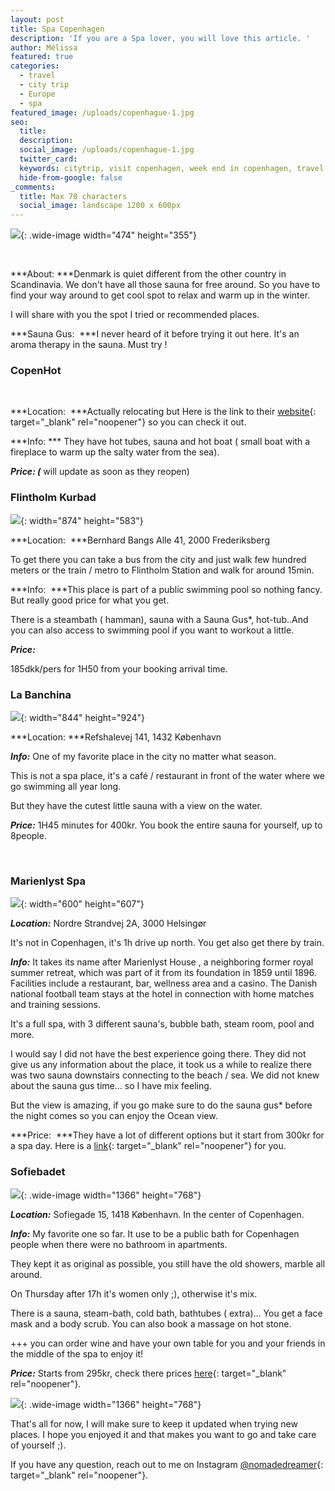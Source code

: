 ```yaml
---
layout: post
title: Spa Copenhagen
description: 'If you are a Spa lover, you will love this article. '
author: Mélissa
featured: true
categories:
  - travel
  - city trip
  - Europe
  - spa
featured_image: /uploads/copenhague-1.jpg
seo:
  title:
  description:
  social_image: /uploads/copenhague-1.jpg
  twitter_card:
  keywords: citytrip, visit copenhagen, week end in copenhagen, travel blog
  hide-from-google: false
_comments:
  title: Max 70 characters
  social_image: landscape 1200 x 600px
---
```

![](/Spa/copen-hot.jpeg){: .wide-image width="474" height="355"}

&nbsp;

***About: ***Denmark is quiet different from the other country in Scandinavia. We don't have all those sauna for free around. So you have to find your way around to get cool spot to relax and warm up in the winter.

I will share with you the spot I tried or recommended places.

***Sauna Gus:&nbsp; ***I never heard of it before trying it out here. It's an aroma therapy in the sauna. Must try \!

### CopenHot

&nbsp;

***Location:&nbsp; ***Actually relocating but Here is the link to their [website](https://copenhot.com/){: target="_blank" rel="noopener"} so you can check it out.

***Info: *** They have hot tubes, sauna and hot boat ( small boat with a fireplace to warm up the salty water from the sea).

***Price: (*** will update as soon as they reopen)

### Flintholm Kurbad

![](/Spa/flintholm-kurbad.jpeg){: width="874" height="583"}

***Location:&nbsp; ***Bernhard Bangs Alle 41, 2000 Frederiksberg

To get there you can take a bus from the city and just walk few hundred meters or the train / metro to Flintholm Station and walk for around 15min.

***Info:&nbsp; ***This place is part of a public swimming pool so nothing fancy. But really good price for what you get.

There is a steambath ( hamman), sauna with a Sauna Gus\*, hot-tub..And you can also access to swimming pool if you want to workout a little.

***Price:***

185dkk/pers for 1H50 from your booking arrival time.

### La Banchina

![](/Spa/Capture-d’écran-2022-10-31-à-11.59.50.png){: width="844" height="924"}

***Location: ***Refshalevej 141, 1432 K&oslash;benhavn

***Info:*** One of my favorite place in the city no matter what season.

This is not a spa place, it's a café / restaurant in front of the water where we go swimming all year long.

But they have the cutest little sauna with a view on the water.

***Price:*** 1H45 minutes for 400kr. You book the entire sauna for yourself, up to 8people.

&nbsp;

### Marienlyst Spa

![](/Spa/marienlyst-strandspa.webp){: width="600" height="607"}

***Location:*** Nordre Strandvej 2A, 3000 Helsing&oslash;r

It's not in Copenhagen, it's 1h drive up north. You get also get there by train.

***Info:*** It takes its name after Marienlyst House , a neighboring former royal summer retreat, which was part of it from its foundation in 1859 until 1896. Facilities include a restaurant, bar, wellness area and a casino. The Danish national football team stays at the hotel in connection with home matches and training sessions.

It's a full spa, with 3 different sauna's, bubble bath, steam room, pool and more.

I would say I did not have the best experience going there. They did not give us any information about the place, it took us a while to realize there was two sauna downstairs connecting to the beach / sea. We did not knew about the sauna gus time... so I have mix feeling.

But the view is amazing, if you go make sure to do the sauna gus\* before the night comes so you can enjoy the Ocean view.

***Price:&nbsp; ***They have a lot of different options but it start from 300kr for a spa day. Here is a [link](https://booking.marienlyst.dk/da/standalone-extras){: target="_blank" rel="noopener"} for you.

### Sofiebadet

![](/Spa/sofiebadet-forside__1366x768.jpg){: .wide-image width="1366" height="768"}

***Location:*** Sofiegade 15, 1418 K&oslash;benhavn. In the center of Copenhagen.

***Info:*** My favorite one so far. It use to be a public bath for Copenhagen people when there were no bathroom in apartments.

They kept it as original as possible, you still have the old showers, marble all around.

On Thursday after 17h it's women only ;), otherwise it's mix.

There is a sauna, steam-bath, cold bath, bathtubes ( extra)... You get a face mask and a body scrub. You can also book a massage on hot stone.

\+++ you can order wine and have your own table for you and your friends in the middle of the spa to enjoy it\!

***Price:*** Starts from 295kr, check there prices [here](https://www.sofiebadet.dk/spaoplevelser/kurbad){: target="_blank" rel="noopener"}.

![](/Spa/vedtgter-generalforsamling-top.jpg){: .wide-image width="1366" height="768"}

That's all for now, I will make sure to keep it updated when trying new places. I hope you enjoyed it and that makes you want to go and take care of yourself ;).

If you have any question, reach out to me on Instagram [@nomadedreamer](https://www.instagram.com/nomadedreamer/){: target="_blank" rel="noopener"}.